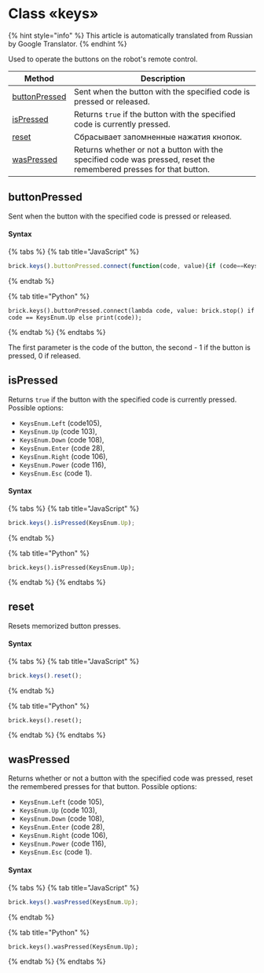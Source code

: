 # Class «keys»

{% hint style="info" %}
This article is automatically translated from Russian by Google Translator.
{% endhint %}

Used to operate the buttons on the robot's remote control.

| Method                                       | Description                                                                                                        |
| -------------------------------------------- | ------------------------------------------------------------------------------------------------------------------ |
| [buttonPressed](class-keys.md#buttonpressed) | Sent when the button with the specified code is pressed or released.                                               |
| [isPressed](class-keys.md#ispressed)         | Returns `true` if the button with the specified code is currently pressed.                                         |
| [reset](class-keys.md#reset)                 | Сбрасывает запомненные нажатия кнопок.                                                                             |
| [wasPressed](class-keys.md#waspressed)       | Returns whether or not a button with the specified code was pressed, reset the remembered presses for that button. |

## buttonPressed

Sent when the button with the specified code is pressed or released.

#### Syntax

{% tabs %}
{% tab title="JavaScript" %}
```javascript
brick.keys().buttonPressed.connect(function(code, value){if (code==KeysEnum.Up)brick.stop() ; });
```
{% endtab %}

{% tab title="Python" %}
```
brick.keys().buttonPressed.connect(lambda code, value: brick.stop() if code == KeysEnum.Up else print(code));
```
{% endtab %}
{% endtabs %}

The first parameter is the code of the button, the second - 1 if the button is pressed, 0 if released.

## isPressed

Returns `true` if the button with the specified code is currently pressed.\
Possible options:

* `KeysEnum.Left` (code105),
* `KeysEnum.Up` (code 103),
* `KeysEnum.Down` (code 108),
* `KeysEnum.Enter` (code 28),
* `KeysEnum.Right` (code 106),
* `KeysEnum.Power` (code 116),
* `KeysEnum.Esc` (code 1).

#### Syntax

{% tabs %}
{% tab title="JavaScript" %}
```javascript
brick.keys().isPressed(KeysEnum.Up);
```
{% endtab %}

{% tab title="Python" %}
```
brick.keys().isPressed(KeysEnum.Up);
```
{% endtab %}
{% endtabs %}

## reset

Resets memorized button presses.

#### Syntax

{% tabs %}
{% tab title="JavaScript" %}
```javascript
brick.keys().reset();
```
{% endtab %}

{% tab title="Python" %}
```
brick.keys().reset();
```
{% endtab %}
{% endtabs %}

## wasPressed

Returns whether or not a button with the specified code was pressed, reset the remembered presses for that button. Possible options:

* `KeysEnum.Left` (code 105),
* `KeysEnum.Up` (code 103),
* `KeysEnum.Down` (code 108),
* `KeysEnum.Enter` (code 28),
* `KeysEnum.Right` (code 106),
* `KeysEnum.Power` (code 116),
* `KeysEnum.Esc` (code 1).

#### Syntax

{% tabs %}
{% tab title="JavaScript" %}
```javascript
brick.keys().wasPressed(KeysEnum.Up);
```
{% endtab %}

{% tab title="Python" %}
```
brick.keys().wasPressed(KeysEnum.Up);
```
{% endtab %}
{% endtabs %}

